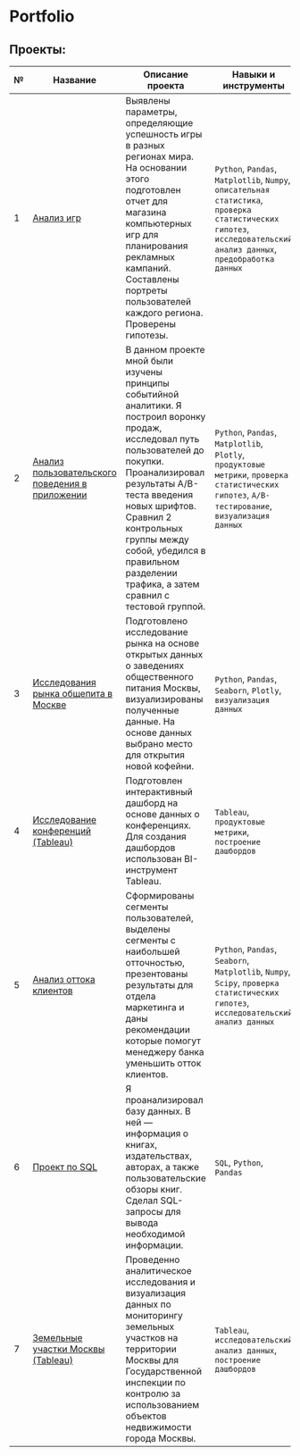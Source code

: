 # Portfolio

## Проекты:
| №| Название | Описание проекта                                                    | Навыки и инструменты           | Тип проекта
|-------|-------------------|------------------------------------------------------------------|-----------------------------------|---------------|
|1| [Анализ игр](https://github.com/Stinkovoy/Yandex_Practicum/tree/Practice/Анализ%20игр)| Выявлены параметры, определяющие успешность игры в разных регионах мира. На основании этого подготовлен отчет для магазина компьютерных игр для планирования рекламных кампаний. Составлены портреты пользователей каждого региона. Проверены гипотезы.| `Python`, `Pandas`, `Matplotlib`, `Numpy`, `описательная статистика`, `проверка статистических гипотез`, `исследовательский анализ данных`, `предобработка данных`| Учебный |
|2| [Анализ пользовательского поведения в приложении](https://github.com/Stinkovoy/Yandex_Practicum/tree/Practice/Анализ%20пользовательского%20поведения%20в%20приложении)| В данном проекте мной были изучены принципы событийной аналитики. Я построил воронку продаж, исследовал путь пользователей до покупки. Проанализировал результаты A/B-теста введения новых шрифтов. Сравнил 2 контрольных группы между собой, убедился в правильном разделении трафика, а затем сравнил с тестовой группой.| `Python`, `Pandas`, `Matplotlib`, `Plotly`, `продуктовые метрики`, `проверка статистических гипотез`, `A/B-тестирование`, `визуализация данных`| Учебный |
|3| [Исследования рынка общепита в Москве](https://github.com/Stinkovoy/Yandex_Practicum/tree/Practice/Исследования%20рынка%20общепита%20в%20Москве)| Подготовлено исследование рынка на основе открытых данных о заведениях общественного питания Москвы, визуализированы полученные данные. На основе данных выбрано место для открытия новой кофейни.| `Python`, `Pandas`, `Seaborn`, `Plotly`, `визуализация данных`| Учебный |
|4| [Исследование конференций (Tableau)](https://github.com/Stinkovoy/Yandex_Practicum/tree/Practice/Исследование%20конференций%20(Tableau))| Подготовлен интерактивный дашборд на основе данных о конференциях. Для создания дашбордов использован BI-инструмент Tableau.| `Tableau`, `продуктовые метрики`, `построение дашбордов`| Учебный |
|5|[Анализ оттока клиентов](https://github.com/Stinkovoy/Yandex_Practicum/tree/Practice/Анализ%20оттока%20клиентов)|Сформированы сегменты пользователей, выделены сегменты с наибольшей отточностью, презентованы результаты для отдела маркетинга и даны рекомендации которые помогут менеджеру банка уменьшить отток клиентов.|`Python`, `Pandas`, `Seaborn`, `Matplotlib`, `Numpy`, `Scipy`, `проверка статистических гипотез`, `исследовательский анализ данных`| Учебный |
|6| [Проект по SQL](https://github.com/Stinkovoy/Yandex_Practicum/tree/Practice/Проект%20по%20SQL)| Я проанализировал базу данных. В ней — информация о книгах, издательствах, авторах, а также пользовательские обзоры книг. Сделал SQL-запросы для вывода необходимой информации. | `SQL`, `Python`, `Pandas`| Учебный |
|7| [Земельные участки Москвы (Tableau)](https://github.com/Stinkovoy/Yandex_Practicum/tree/Practice/Земельные%20участки%20Москвы%20(Tableau))| Проведенно аналитическое исследования и визуализация данных по мониторингу земельных участков на территории Москвы для Государственной инспекции по контролю за использованием объектов недвижимости города Москвы. | `Tableau`, `исследовательский анализ данных`, `построение дашбордов`| Реальный |
